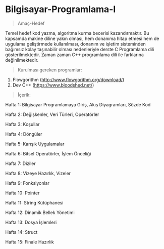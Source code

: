# Bilgisayar-Programlama-I

>Amaç-Hedef

Temel hedef kod yazma, algoritma kurma becerisi kazandırmaktır. Bu kapsamda makine diline yakın olması, hem donanıma hitap etmesi hem de uygulama geliştirmede kullanılması, donanım ve işletim sisteminden bağımsız kolay taşınabilir olması nedenleriyle derste C Programlama dili gösterilmektedir. Zaman zaman C++ programlama dili ile farklarına değinilmektedir.

>Kurulması gereken programlar: 
1. Flowgorithm (http://www.flowgorithm.org/download/)
2. Dev C++ (https://www.bloodshed.net/)

>İçerik:

Hafta 1: Bilgisayar Programlamaya Giriş, Akış Diyagramları, Sözde Kod

Hafta 2: Değişkenler, Veri Türleri, Operatörler

Hafta 3: Koşullar

Hafta 4: Döngüler

Hafta 5: Karışık Uygulamalar

Hafta 6: Bitsel Operatörler, İşlem Önceliği

Hafta 7: Diziler

Hafta 8: Vizeye Hazırlık, Vizeler

Hafta 9: Fonksiyonlar

Hafta 10: Pointer

Hafta 11: String Kütüphanesi

Hafta 12: Dinamik Bellek Yönetimi

Hafta 13: Dosya İşlemleri

Hafta 14: Struct

Hafta 15: Finale Hazırlık

